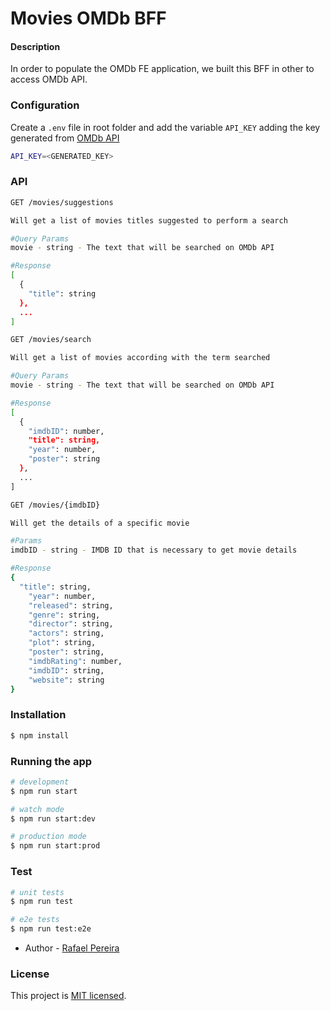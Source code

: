 # Movies OMDb BFF

#### Description

In order to populate the OMDb FE application, we built this BFF in other to access OMDb API.

### Configuration

Create a `.env` file in root folder and add the variable `API_KEY` adding the key generated from [OMDb API](http://www.omdbapi.com/apikey.aspx)

```bash
API_KEY=<GENERATED_KEY>
```

### API

```bash
GET /movies/suggestions

Will get a list of movies titles suggested to perform a search

#Query Params
movie - string - The text that will be searched on OMDb API

#Response
[
  {
    "title": string
  },
  ...
]
```

```bash
GET /movies/search

Will get a list of movies according with the term searched

#Query Params
movie - string - The text that will be searched on OMDb API

#Response
[
  {
    "imdbID": number,
    "title": string,
    "year": number,
    "poster": string
  },
  ...
]
```

```bash
GET /movies/{imdbID}

Will get the details of a specific movie

#Params
imdbID - string - IMDB ID that is necessary to get movie details

#Response
{
  "title": string,
	"year": number,
	"released": string,
	"genre": string,
	"director": string,
	"actors": string,
	"plot": string,
	"poster": string,
	"imdbRating": number,
	"imdbID": string,
	"website": string
}
```

### Installation

```bash
$ npm install
```

### Running the app

```bash
# development
$ npm run start

# watch mode
$ npm run start:dev

# production mode
$ npm run start:prod
```

### Test

```bash
# unit tests
$ npm run test

# e2e tests
$ npm run test:e2e
```

- Author - [Rafael Pereira](https://github.com/Teoble)

### License

This project is [MIT licensed](LICENSE).
